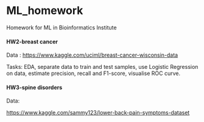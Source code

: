 # ML_homework
Homework for ML in Bioinformatics Institute

#### HW2-breast cancer 

Data : https://www.kaggle.com/uciml/breast-cancer-wisconsin-data

Tasks: EDA, separate data to train and test samples, use Logistic Regression on data, estimate precision, recall and F1-score, visualise ROC curve.

#### HW3-spine disorders

Data: 

https://www.kaggle.com/sammy123/lower-back-pain-symptoms-dataset
